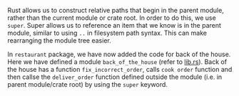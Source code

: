 Rust allows us to construct relative paths that begin in the parent module, rather than the current module or crate root. In order to do this, we use `super`. Super allows us to reference an item that we know is in the parent module, similar to using `..` in filesystem path syntax. This can make rearranging the module tree easier.

In `restaurant` package, we have now added the code for back of the house. Here we have defined a module `back_of_the_house` (refer to [lib.rs](./projects/restaurant/src/lib.rs)). Back of the house has a function `fix_incorrect_order`, calls `cook order` function and then callse the `deliver_order` function defined outside the module (i.e. in parent module/crate root) by using the `super` keyword.